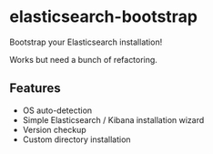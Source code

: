 # elasticsearch-bootstrap
Bootstrap your Elasticsearch installation!

Works but need a bunch of refactoring.

## Features
 - OS auto-detection
 - Simple Elasticsearch / Kibana installation wizard
 - Version checkup
 - Custom directory installation
